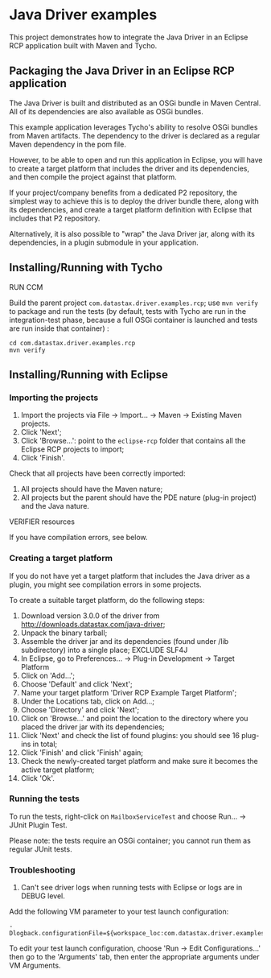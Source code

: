 # Java Driver examples

This project demonstrates how to integrate the Java Driver in an Eclipse RCP application
built with Maven and Tycho.

## Packaging the Java Driver in an Eclipse RCP application

The Java Driver is built and distributed as an OSGi bundle in Maven Central. All of its
dependencies are also available as OSGi bundles.

This example application leverages Tycho's ability to resolve OSGi bundles from
Maven artifacts. The dependency to the driver is declared as a regular Maven dependency
in the pom file.

However, to be able to open and run this application in Eclipse, you will have to create a target
platform that includes the driver and its dependencies, and then compile the project against that
platform.

If your project/company benefits from a dedicated P2 repository, the simplest way to achieve this
is to deploy the driver bundle there, along with its dependencies, 
and create a target platform definition with Eclipse that includes that P2 repository.

Alternatively, it is also possible to "wrap" the Java Driver jar, along with its dependencies,
in a plugin submodule in your application.

## Installing/Running with Tycho

RUN CCM

Build the parent project `com.datastax.driver.examples.rcp`; use `mvn verify` to package and run the tests
(by default, tests with Tycho are run in the integration-test phase, because a full OSGi container
is launched and tests are run inside that container) :

    cd com.datastax.driver.examples.rcp
    mvn verify
    
## Installing/Running with Eclipse

### Importing the projects

1. Import the projects via File -> Import... -> Maven -> Existing Maven projects.
2. Click 'Next';
3. Click 'Browse...': point to the `eclipse-rcp` folder that contains all the Eclipse RCP projects to import;
4. Click 'Finish'.

Check that all projects have been correctly imported:

1. All projects should have the Maven nature;
2. All projects but the parent should have the PDE nature (plug-in project) and the Java nature.


VERIFIER resources

If you have compilation errors, see below.

### Creating a target platform

If you do not have yet a target platform that includes the Java driver as a plugin,
you might see compilation errors in some projects.

To create a suitable target platform, do the following steps:

1. Download version 3.0.0 of the driver from http://downloads.datastax.com/java-driver;
2. Unpack the binary tarball;
3. Assemble the driver jar and its dependencies (found under /lib subdirectory) into a single place;
EXCLUDE SLF4J
4. In Eclipse, go to Preferences... -> Plug-in Development -> Target Platform
5. Click on 'Add...';
6. Choose 'Default' and click 'Next';
7. Name your target platform 'Driver RCP Example Target Platform';
8. Under the Locations tab, click on Add...;
9. Choose 'Directory' and click 'Next';
10. Click on 'Browse...' and point the location to the directory where you placed the driver jar with its dependencies;
11. Click 'Next' and check the list of found plugins: you should see 16 plug-ins in total;
12. Click 'Finish' and click 'Finish' again;
13. Check the newly-created target platform and make sure it becomes the active target platform;
14. Click 'Ok'.

### Running the tests

To run the tests, right-click on `MailboxServiceTest` and choose Run... -> JUnit Plugin Test.

Please note: the tests require an OSGi container; you cannot run them as regular JUnit tests.

### Troubleshooting

1) Can't see driver logs when running tests with Eclipse or logs are in DEBUG level.

Add the following VM parameter to your test launch configuration:

    -Dlogback.configurationFile=${workspace_loc:com.datastax.driver.examples.rcp.ui}/logback.xml
    
To edit your test launch configuration, choose 'Run -> Edit Configurations...' then 
go to the 'Arguments' tab, then enter the appropriate arguments under VM Arguments.

